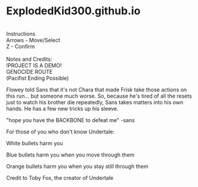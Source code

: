 # ExplodedKid300.github.io
</br>
Instructions
</br>
Arrows - Move/Select
</br>
Z - Confirm
</br>
</br>
Notes and Credits:
</br>
!PROJECT IS A DEMO!
</br>
GENOCIDE ROUTE
</br>
(Pacifist Ending Possible)

Flowey told Sans that it's not Chara that made Frisk take those actions on this run... but someone much worse. So, because he's tired of all the resets just to watch his brother die repeatedly, Sans takes matters into his own hands. He has a few new tricks up his sleeve.


"hope you have the BACKBONE to defeat me"
                                                                          -sans

For those of you who don't know Undertale:

White bullets harm you

Blue bullets harm you when you move through them

Orange bullets harm you when you stay still through them


Credit to Toby Fox, the creator of Undertale
